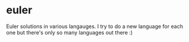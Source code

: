 euler
=====

Euler solutions in various langauges. 
I try to do a new language for each one but there's only so many languages out there :)
